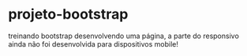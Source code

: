 # projeto-bootstrap

treinando bootstrap desenvolvendo uma página, a parte do responsivo ainda não foi desenvolvida para dispositivos mobile!
